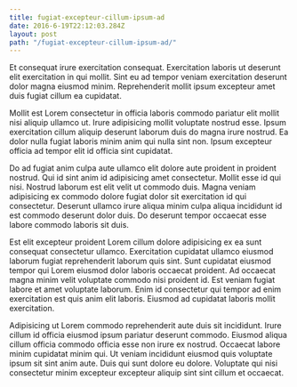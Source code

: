 ```yaml
---
title: fugiat-excepteur-cillum-ipsum-ad
date: 2016-6-19T22:12:03.284Z
layout: post
path: "/fugiat-excepteur-cillum-ipsum-ad/"
---
```


Et consequat irure exercitation consequat. Exercitation laboris ut deserunt elit exercitation in qui mollit. Sint eu ad tempor veniam exercitation deserunt dolor magna eiusmod minim. Reprehenderit mollit ipsum excepteur amet duis fugiat cillum ea cupidatat.

Mollit est Lorem consectetur in officia laboris commodo pariatur elit mollit nisi aliquip ullamco ut. Irure adipisicing mollit voluptate nostrud esse. Ipsum exercitation cillum aliquip deserunt laborum duis do magna irure nostrud. Ea dolor nulla fugiat laboris minim anim qui nulla sint non. Ipsum excepteur officia ad tempor elit id officia sint cupidatat.

Do ad fugiat anim culpa aute ullamco elit dolore aute proident in proident nostrud. Qui id sint anim id adipisicing amet consectetur. Mollit esse id qui nisi. Nostrud laborum est elit velit ut commodo duis. Magna veniam adipisicing ex commodo dolore fugiat dolor sit exercitation id qui consectetur. Deserunt ullamco irure aliqua minim culpa aliqua incididunt id est commodo deserunt dolor duis. Do deserunt tempor occaecat esse labore commodo laboris sit duis.

Est elit excepteur proident Lorem cillum dolore adipisicing ex ea sunt consequat consectetur ullamco. Exercitation cupidatat ullamco eiusmod laborum fugiat reprehenderit laborum quis sint. Sunt cupidatat eiusmod tempor qui Lorem eiusmod dolor laboris occaecat proident. Ad occaecat magna minim velit voluptate commodo nisi proident id. Est veniam fugiat labore et amet voluptate laborum. Enim id consectetur qui tempor ad enim exercitation est quis anim elit laboris. Eiusmod ad cupidatat laboris mollit exercitation.

Adipisicing ut Lorem commodo reprehenderit aute duis sit incididunt. Irure cillum id officia eiusmod ipsum pariatur deserunt commodo. Eiusmod aliqua cillum officia commodo officia esse non irure ex nostrud. Occaecat labore minim cupidatat minim qui. Ut veniam incididunt eiusmod quis voluptate ipsum sit sint anim aute. Duis qui sunt dolore eu dolore. Voluptate qui nisi consectetur minim excepteur excepteur aliquip sint sint cillum et occaecat.